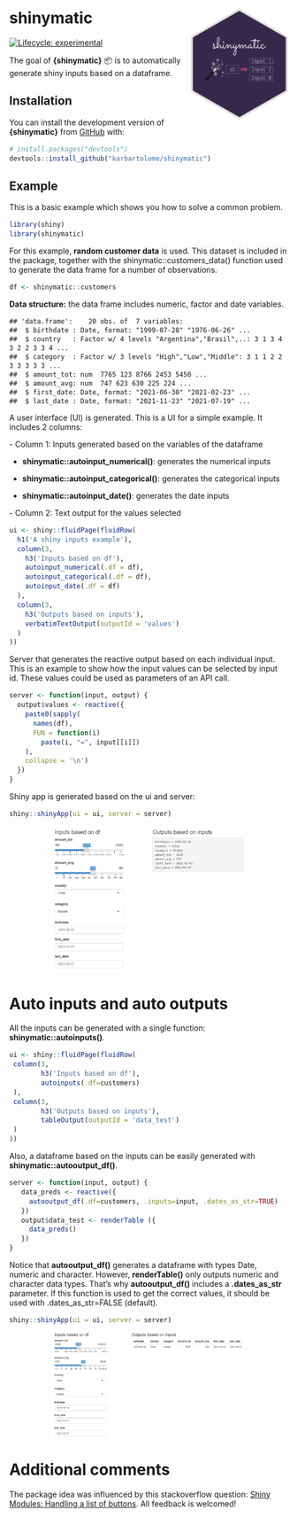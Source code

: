 
# shinymatic <img src="man/figures/logo.png" width="175" height="200" align="right"/>

<!-- badges: start -->

[![Lifecycle:
experimental](https://img.shields.io/badge/lifecycle-experimental-orange.svg)](https://lifecycle.r-lib.org/articles/stages.html#experimental)

<!-- badges: end -->

The goal of **{shinymatic}** :package: is to automatically generate
shiny inputs based on a dataframe.

## Installation

You can install the development version of **{shinymatic}** from
[GitHub](https://github.com/) with:

``` r
# install.packages("devtools")
devtools::install_github("karbartolome/shinymatic")
```

## Example

This is a basic example which shows you how to solve a common problem.

``` r
library(shiny)
library(shinymatic)
```

For this example, **random customer data** is used. This dataset is
included in the package, together with the shinymatic::customers_data()
function used to generate the data frame for a number of observations.

``` r
df <- shinymatic::customers
```

**Data structure:** the data frame includes numeric, factor and date
variables.

    ## 'data.frame':    20 obs. of  7 variables:
    ##  $ birthdate : Date, format: "1999-07-28" "1976-06-26" ...
    ##  $ country   : Factor w/ 4 levels "Argentina","Brasil",..: 3 1 3 4 3 2 2 3 3 4 ...
    ##  $ category  : Factor w/ 3 levels "High","Low","Middle": 3 1 1 2 2 3 3 3 3 3 ...
    ##  $ amount_tot: num  7765 123 8766 2453 5450 ...
    ##  $ amount_avg: num  747 623 630 225 224 ...
    ##  $ first_date: Date, format: "2021-06-30" "2021-02-23" ...
    ##  $ last_date : Date, format: "2021-11-23" "2021-07-19" ...

A user interface (UI) is generated. This is a UI for a simple example.
It includes 2 columns:

\- Column 1: Inputs generated based on the variables of the dataframe

-   **shinymatic::autoinput_numerical()**: generates the numerical
    inputs

-   **shinymatic::autoinput_categorical()**: generates the categorical
    inputs

-   **shinymatic::autoinput_date()**: generates the date inputs

\- Column 2: Text output for the values selected

``` r
ui <- shiny::fluidPage(fluidRow(
  h1('A shiny inputs example'),
  column(3,
    h3('Inputs based on df'),
    autoinput_numerical(.df = df),
    autoinput_categorical(.df = df),
    autoinput_date(.df = df)
  ),
  column(3,
    h3('Outputs based on inputs'),
    verbatimTextOutput(outputId = 'values')
  )
))
```

Server that generates the reactive output based on each individual
input. This is an example to show how the input values can be selected
by input id. These values could be used as parameters of an API call.

``` r
server <- function(input, output) {
  output$values <- reactive({
    paste0(sapply(
      names(df),
      FUN = function(i)
        paste(i, "=", input[[i]])
    ),
    collapse = '\n')
  })
}
```

Shiny app is generated based on the ui and server:

``` r
shiny::shinyApp(ui = ui, server = server)
```

<img src="vignettes/figures/autoinputs.png" width="70%" style="display: block; margin: auto;" />

# Auto inputs and auto outputs

All the inputs can be generated with a single function:
**shinymatic::autoinputs()**.

``` r
ui <- shiny::fluidPage(fluidRow(
 column(3,
        h3('Inputs based on df'),
        autoinputs(.df=customers)
 ),
 column(3,
        h3('Outputs based on inputs'),
        tableOutput(outputId = 'data_test')
 )
))
```

Also, a dataframe based on the inputs can be easily generated with
**shinymatic::autooutput_df()**.

``` r
server <- function(input, output) {
   data_preds <- reactive({
     autooutput_df(.df=customers, .inputs=input, .dates_as_str=TRUE)
   })
   output$data_test <- renderTable ({
     data_preds()
   })
}
```

Notice that **autooutput_df()** generates a dataframe with types Date,
numeric and character. However, **renderTable()** only outputs numeric
and character data types. That’s why **autooutput_df()** includes a
**.dates_as_str** parameter. If this function is used to get the correct
values, it should be used with .dates_as_str=FALSE (default).

``` r
shiny::shinyApp(ui = ui, server = server)
```

<img src="vignettes/figures/autoinputs_outputs.png" width="70%" style="display: block; margin: auto;" />

# **Additional comments**

The package idea was influenced by this stackoverflow question: [Shiny
Modules: Handling a list of
buttons](https://stackoverflow.com/questions/40038749/r-shiny-how-to-write-loop-for-observeevent).
All feedback is welcomed!
